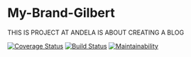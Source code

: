 # My-Brand-Gilbert

THIS IS PROJECT AT ANDELA IS ABOUT CREATING A BLOG

[![Coverage Status](https://coveralls.io/repos/github/Gilbertelnino/My-Brand-Gilbert/badge.svg?branch=develop)](https://coveralls.io/github/Gilbertelnino/My-Brand-Gilbert?branch=develop)
[![Build Status](https://travis-ci.org/Gilbertelnino/My-Brand-Gilbert.svg?branch=develop)](https://travis-ci.org/Gilbertelnino/My-Brand-Gilbert)
[![Maintainability](https://api.codeclimate.com/v1/badges/c3aac1c027f96db51925/maintainability)](https://codeclimate.com/github/Gilbertelnino/My-Brand-Gilbert/maintainability)
